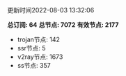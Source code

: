 更新时间2022-08-03 13:32:06

**总订阅: 64**
**总节点: 7072**
**有效节点: 2177**
- trojan节点: 142
- ssr节点: 5
- v2ray节点: 1673
- ss节点: 357
